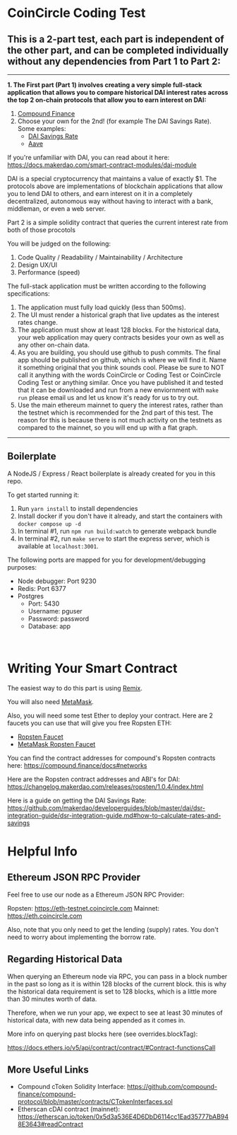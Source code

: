 # CoinCircle Coding Test

## This is a 2-part test, each part is independent of the other part, and can be completed individually without any dependencies from Part 1 to Part 2:

<hr>

**1. The First part (Part 1) involves creating a very simple full-stack application that
allows you to compare historical DAI interest rates across the top 2 on-chain
protocols that allow you to earn interest on DAI:**

1. [Compound Finance](https://compound.finance)
2. Choose your own for the 2nd! (for example The DAI Savings Rate). Some examples:
   * [DAI Savings Rate](https://makerdao.world/en/learn/Dai/dsr/)
   * [Aave](https://aave.com)

If you're unfamiliar with DAI, you can read about it here: https://docs.makerdao.com/smart-contract-modules/dai-module

DAI is a special cryptocurrency that maintains a value of exactly $1. The protocols above are implementations of blockchain
applications that allow you to lend DAI to others, and earn interest on it in a completely decentralized, autonomous way
without having to interact with a bank, middleman, or even a web server.

Part 2 is a simple solidity contract that queries the current interest rate
from both of those procotols

You will be judged on the following:

1. Code Quality / Readability / Maintainability / Architecture
2. Design UX/UI
3. Performance (speed)

The full-stack application must be written according to the following specifications:

1. The application must fully load quickly (less than 500ms).
2. The UI must render a historical graph that live updates as the interest rates change.
3. The application must show at least 128 blocks. For the historical data, your web application may query contracts besides your own as well as any other on-chain data.
4. As you are building, you should use github to push commits. The final app should be published on github, which is where we will find it. Name it something original that you think sounds cool.  Please be sure to NOT call it anything with the words CoinCircle or Coding Test or CoinCircle Coding Test or anything similar.  Once you have published it and tested that it can be downloaded and run from a new enviornment with `make run` please email us and let us know it's ready for us to try out.
5. Use the main ethereum mainnet to query the interest rates, rather than the testnet which is recommended for the 2nd part of this test. The reason
for this is because there is not much activity on the testnets as compared to the mainnet, so you will end up with a flat graph.

<hr>


## Boilerplate

A NodeJS / Express / React boilerplate is already created for you in this repo.

To get started running it:

1. Run `yarn install` to install dependencies
2. Install docker if you don't have it already, and start the containers with `docker compose up -d`
3. In terminal #1, run `npm run build:watch` to generate webpack bundle
4. In terminal #2, run `make serve` to start the express server, which is available at `localhost:3001`.

The following ports are mapped for you for development/debugging purposes:

* Node debugger: Port 9230
* Redis: Port 6377
* Postgres
  * Port: 5430
  * Username: pguser
  * Password: password
  * Database: app

<br>

# Writing Your Smart Contract

The easiest way to do this part is using [Remix](https://remix.ethereum.org/).

You will also need [MetaMask](https://metamask.io/).

Also, you will need some test Ether to deploy your contract. Here are 2 faucets
you can use that will give you free Ropsten ETH:

 * [Ropsten Faucet](https://faucet.ropsten.be/)
 * [MetaMask Ropsten Faucet](https://faucet.metamask.io/)

You can find the contract addresses for compound's Ropsten contracts here:
https://compound.finance/docs#networks

Here are the Ropsten contract addresses and ABI's for DAI:
https://changelog.makerdao.com/releases/ropsten/1.0.4/index.html

Here is a guide on getting the DAI Savings Rate:
https://github.com/makerdao/developerguides/blob/master/dai/dsr-integration-guide/dsr-integration-guide.md#how-to-calculate-rates-and-savings

# Helpful Info

## Ethereum JSON RPC Provider

Feel free to use our node as a Ethereum JSON RPC Provider:

Ropsten: https://eth-testnet.coincircle.com
Mainnet: https://eth.coincircle.com

Also, note that you only need to get the lending (supply) rates. You don't need to worry about implementing the borrow rate.

## Regarding Historical Data

When querying an Ethereum node via RPC, you can pass in a block number in the
past so long as it is within 128 blocks of the current block. this is why the
historical data requirement is set to 128 blocks, which is a little more than
30 minutes worth of data.

Therefore, when we run your app, we expect to see at least 30 minutes of historical data,
with new data being appended as it comes in.

More info on querying past blocks here (see overrides.blockTag):

https://docs.ethers.io/v5/api/contract/contract/#Contract-functionsCall

## More Useful Links

* Compound cToken Solidity Interface: https://github.com/compound-finance/compound-protocol/blob/master/contracts/CTokenInterfaces.sol
* Etherscan cDAI contract (mainnet): https://etherscan.io/token/0x5d3a536E4D6DbD6114cc1Ead35777bAB948E3643#readContract
